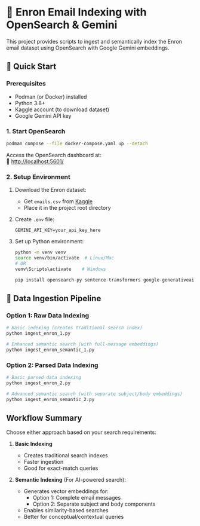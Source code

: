 # 📧 Enron Email Indexing with OpenSearch & Gemini
This project provides scripts to ingest and semantically index the Enron email dataset using OpenSearch with Google Gemini embeddings.

## 🚀 Quick Start

### Prerequisites
- Podman (or Docker) installed
- Python 3.8+
- Kaggle account (to download dataset)
- Google Gemini API key

### 1. Start OpenSearch
```bash
podman compose --file docker-compose.yaml up --detach
```
Access the OpenSearch dashboard at:  
🔗 [http://localhost:5601/](http://localhost:5601/)

### 2. Setup Environment
1. Download the Enron dataset:
   - Get `emails.csv` from [Kaggle](https://www.kaggle.com/datasets/wcukierski/enron-email-dataset)
   - Place it in the project root directory

2. Create `.env` file:
   ```env
   GEMINI_API_KEY=your_api_key_here
   ```

3. Set up Python environment:
   ```bash
   python -m venv venv
   source venv/bin/activate  # Linux/Mac
   # OR
   venv\Scripts\activate    # Windows
   
   pip install opensearch-py sentence-transformers google-generativeai
   ```

## 📂 Data Ingestion Pipeline

### Option 1: Raw Data Indexing
```bash
# Basic indexing (creates traditional search index)
python ingest_enron_1.py

# Enhanced semantic search (with full-message embeddings)
python ingest_enron_semantic_1.py
```

### Option 2: Parsed Data Indexing
```bash
# Basic parsed data indexing
python ingest_enron_2.py

# Advanced semantic search (with separate subject/body embeddings)
python ingest_enron_semantic_2.py
```

## Workflow Summary
Choose either approach based on your search requirements:

1. **Basic Indexing**
   - Creates traditional search indexes
   - Faster ingestion
   - Good for exact-match queries

2. **Semantic Indexing** (For AI-powered search):
   - Generates vector embeddings for:
     - Option 1: Complete email messages
     - Option 2: Separate subject and body components
   - Enables similarity-based searches
   - Better for conceptual/contextual queries